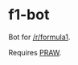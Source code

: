 f1-bot
======

Bot for [/r/formula1](http://www.reddit.com/r/formula1).

Requires [PRAW](https://github.com/praw-dev/praw).
